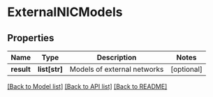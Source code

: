 # ExternalNICModels

## Properties
Name | Type | Description | Notes
------------ | ------------- | ------------- | -------------
**result** | **list[str]** | Models of external networks | [optional] 

[[Back to Model list]](../README.md#documentation-for-models) [[Back to API list]](../README.md#documentation-for-api-endpoints) [[Back to README]](../README.md)


